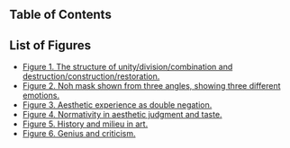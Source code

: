 <h2 id="toc">Table of Contents</h2>
<toc />

<h2 class="roman">List of Figures</h2>

* [Figure 1. The structure of unity/division/combination and destruction/construction/restoration.](#fig1)
* [Figure 2. Noh mask shown from three angles, showing three different emotions.](#fig2)
* [Figure 3. Aesthetic experience as double negation.](#fig3)
* [Figure 4. Normativity in aesthetic judgment and taste.](#fig4)
* [Figure 5. History and milieu in art.](#fig5)
* [Figure 6. Genius and criticism.](#fig6)